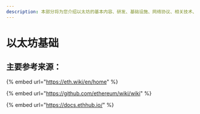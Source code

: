 ```yaml
---
description: 本部分将为您介绍以太坊的基本内容、研发、基础设施、网络协议、相关技术、算法等。
---
```


# 以太坊基础

## 主要参考来源：

{% embed url="https://eth.wiki/en/home" %}

{% embed url="https://github.com/ethereum/wiki/wiki" %}

{% embed url="https://docs.ethhub.io/" %}

